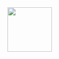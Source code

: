 <img src="https://github.com/YogeshNarola01/React-Pr-3/assets/133344131/02aff5df-2815-467a-a120-b17669aac9ec" width="100px"/>
